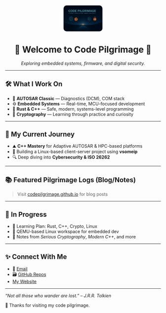 <!-- Banner -->
<p align="center">
  <img src="assets/banner_2.png" alt="Code Pilgrimage Banner" style="width:25%; border-radius:10px;" />
</p>

<!-- <p align="center">
  <img src="assets/profile.png" alt="Profile Picture" width="120" style="border-radius: 50%;" />
</p> -->

<h1 align="center">👋 Welcome to Code Pilgrimage 👣</h1>

<p align="center"><i>Exploring embedded systems, firmware, and digital security.</i></p>

---

## 🛠️ What I Work On
- 🧩 **AUTOSAR Classic** — Diagnostics (DCM), COM stack
- ⚙️ **Embedded Systems** — Real-time, MCU-focused development
- 🦀 **Rust & C++** — Safe, modern, systems-level programming
- 🔐 **Cryptography** — Learning through practice and curiosity

---

## 🧭 My Current Journey
- ⛰️ **C++ Mastery** for Adaptive AUTOSAR & HPC-based platforms  
- 🌲 Building a Linux-based client-server project using **vsomeip**  
- 🔍 Deep diving into **Cybersecurity & ISO 26262**

---

## 📚 Featured Pilgrimage Logs (Blog/Notes)
> Visit [codepilgrimage.github.io](https://codepilgrimage.github.io) for blog posts

---

## 🌱 In Progress
- 🧠 Learning Plan: Rust, C++, Crypto, Linux
- 🐧 QEMU-based Linux workspace for embedded dev
- 📖 Notes from *Serious Cryptography*, *Modern C++*, and more

---

## ✨ Connect With Me
- 🔗 [Email](blog.rakuram@gmail.com)
- 🗃️ [GitHub Repos](https://github.com/codepilgrimage)
- [My Website](https://codepilgrimage.github.io)
---

*“Not all those who wander are lost.” – J.R.R. Tolkien*  

🌌 Thanks for visiting my code pilgrimage.
